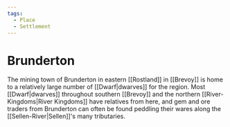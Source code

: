 ```yaml
---
tags:
  - Place
  - Settlement
---
```

# Brunderton
The mining town of Brunderton in eastern [[Rostland]] in [[Brevoy]] is home to a relatively large number of [[Dwarf|dwarves]] for the region. Most [[Dwarf|dwarves]] throughout southern [[Brevoy]] and the northern [[River-Kingdoms|River Kingdoms]] have relatives from here, and gem and ore traders from Brunderton can often be found peddling their wares along the [[Sellen-River|Sellen]]'s many tributaries.